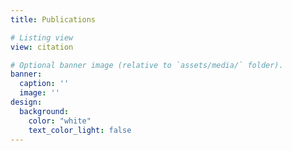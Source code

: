 ```yaml
---
title: Publications

# Listing view
view: citation

# Optional banner image (relative to `assets/media/` folder).
banner:
  caption: ''
  image: ''
design:
  background:
    color: "white"
    text_color_light: false
---
```

